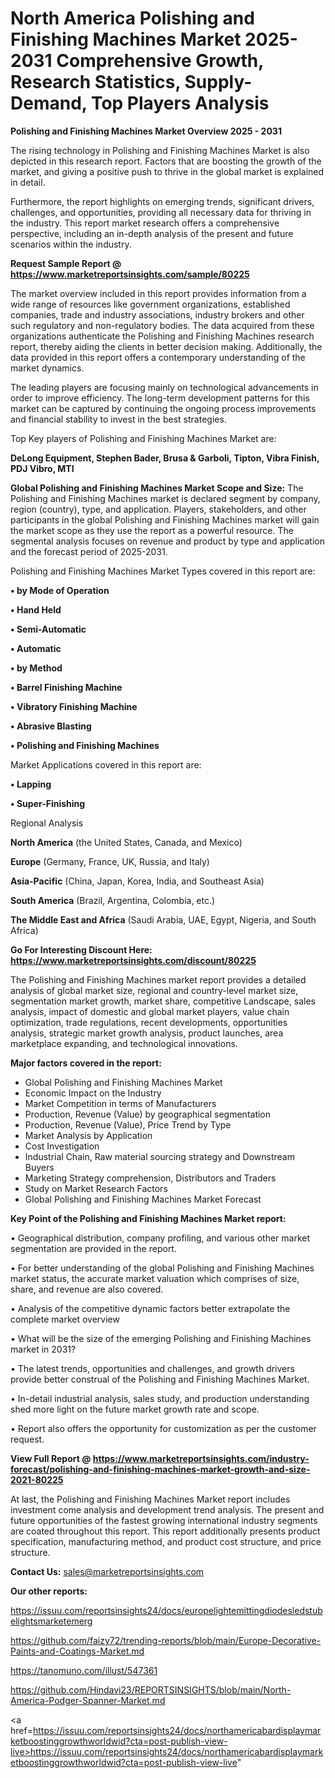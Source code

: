 # North America Polishing and Finishing Machines Market 2025-2031 Comprehensive Growth, Research Statistics, Supply-Demand,  Top Players Analysis

<Strong> Polishing and Finishing Machines Market Overview 2025 - 2031</strong>

The rising technology in Polishing and Finishing Machines Market is also depicted in this research report. Factors that are boosting the growth of the market, and giving a positive push to thrive in the global market is explained in detail.

Furthermore, the report highlights on emerging trends, significant drivers, challenges, and opportunities, providing all necessary data for thriving in the industry. This report market research offers a comprehensive perspective, including an in-depth analysis of the present and future scenarios within the industry.

<strong>Request Sample Report @ <a href=https://www.marketreportsinsights.com/sample/80225>https://www.marketreportsinsights.com/sample/80225</a></strong>

The market overview included in this report provides information from a wide range of resources like government organizations, established companies, trade and industry associations, industry brokers and other such regulatory and non-regulatory bodies. The data acquired from these organizations authenticate the Polishing and Finishing Machines research report, thereby aiding the clients in better decision making. Additionally, the data provided in this report offers a contemporary understanding of the market dynamics.

The leading players are focusing mainly on technological advancements in order to improve efficiency. The long-term development patterns for this market can be captured by continuing the ongoing process improvements and financial stability to invest in the best strategies.

Top Key players of Polishing and Finishing Machines Market are:

<strong>DeLong Equipment, Stephen Bader, Brusa & Garboli, Tipton, Vibra Finish, PDJ Vibro, MTI</strong>

<strong><b>Global Polishing and Finishing Machines Market Scope and Size:</b></strong>
The Polishing and Finishing Machines market is declared segment by company, region (country), type, and application. Players, stakeholders, and other participants in the global Polishing and Finishing Machines market will gain the market scope as they use the report as a powerful resource. The segmental analysis focuses on revenue and product by type and application and the forecast period of 2025-2031.

Polishing and Finishing Machines Market Types covered in this report are:

<strong>• by Mode of Operation

• Hand Held

• Semi-Automatic

• Automatic

• by Method

• Barrel Finishing Machine

• Vibratory Finishing Machine

• Abrasive Blasting

• Polishing and Finishing Machines</strong>

Market Applications covered in this report are:

<strong>• Lapping

• Super-Finishing</strong> 

Regional Analysis

<strong>North America</strong> (the United States, Canada, and Mexico)

<strong>Europe</strong> (Germany, France, UK, Russia, and Italy)

<strong>Asia-Pacific</strong> (China, Japan, Korea, India, and Southeast Asia)

<strong>South America</strong> (Brazil, Argentina, Colombia, etc.)

<strong>The Middle East and Africa</strong> (Saudi Arabia, UAE, Egypt, Nigeria, and South Africa)

<strong>Go For Interesting Discount Here: <a href=https://www.marketreportsinsights.com/discount/80225>https://www.marketreportsinsights.com/discount/80225</a></strong>

The Polishing and Finishing Machines market report provides a detailed analysis of global market size, regional and country-level market size, segmentation market growth, market share, competitive Landscape, sales analysis, impact of domestic and global market players, value chain optimization, trade regulations, recent developments, opportunities analysis, strategic market growth analysis, product launches, area marketplace expanding, and technological innovations.

<strong><b>Major factors covered in the report:</b></strong>
<ul>
  <li>Global Polishing and Finishing Machines Market </li>
  <li>Economic Impact on the Industry</li>
  <li>Market Competition in terms of Manufacturers</li>
  <li>Production, Revenue (Value) by geographical segmentation</li>
  <li>Production, Revenue (Value), Price Trend by Type</li>
  <li>Market Analysis by Application</li>
  <li>Cost Investigation</li>
  <li>Industrial Chain, Raw material sourcing strategy and Downstream Buyers</li>
  <li>Marketing Strategy comprehension, Distributors and Traders</li>
  <li>Study on Market Research Factors</li>
  <li>Global Polishing and Finishing Machines Market Forecast</li>
</ul>

<strong><b>Key Point of the Polishing and Finishing Machines Market report:</b></strong>

• Geographical distribution, company profiling, and various other market segmentation are provided in the report.

• For better understanding of the global Polishing and Finishing Machines market status, the accurate market valuation which comprises of size, share, and revenue are also covered.

• Analysis of the competitive dynamic factors better extrapolate the complete market overview

• What will be the size of the emerging Polishing and Finishing Machines market in 2031?

• The latest trends, opportunities and challenges, and growth drivers provide better construal of the Polishing and Finishing Machines Market.

• In-detail industrial analysis, sales study, and production understanding shed more light on the future market growth rate and scope.

• Report also offers the opportunity for customization as per the customer request.

<strong><b>View Full Report @ <a href=https://www.marketreportsinsights.com/industry-forecast/polishing-and-finishing-machines-market-growth-and-size-2021-80225>https://www.marketreportsinsights.com/industry-forecast/polishing-and-finishing-machines-market-growth-and-size-2021-80225</a></b></strong>


At last, the Polishing and Finishing Machines Market report includes investment come analysis and development trend analysis. The present and future opportunities of the fastest growing international industry segments are coated throughout this report. This report additionally presents product specification, manufacturing method, and product cost structure, and price structure.

<strong>Contact Us:</strong>
sales@marketreportsinsights.com

<strong>Our other reports:</strong>

<a href=https://issuu.com/reportsinsights24/docs/europelightemittingdiodesledstubelightsmarketemerg>https://issuu.com/reportsinsights24/docs/europelightemittingdiodesledstubelightsmarketemerg</a>

<a href=https://github.com/faizy72/trending-reports/blob/main/Europe-Decorative-Paints-and-Coatings-Market.md>https://github.com/faizy72/trending-reports/blob/main/Europe-Decorative-Paints-and-Coatings-Market.md</a>

<a href=https://tanomuno.com/illust/547361>https://tanomuno.com/illust/547361</a>

<a href=https://github.com/Hindavi23/REPORTSINSIGHTS/blob/main/North-America-Podger-Spanner-Market.md>https://github.com/Hindavi23/REPORTSINSIGHTS/blob/main/North-America-Podger-Spanner-Market.md</a>

<a href=https://issuu.com/reportsinsights24/docs/northamericabardisplaymarketboostinggrowthworldwid?cta=post-publish-view-live>https://issuu.com/reportsinsights24/docs/northamericabardisplaymarketboostinggrowthworldwid?cta=post-publish-view-live</a>"
